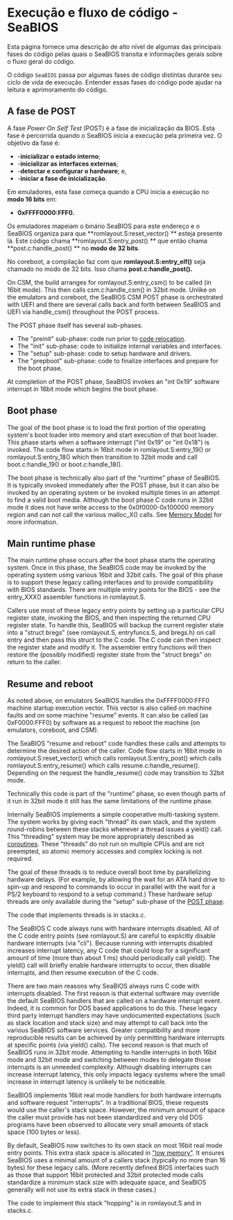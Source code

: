 # Execução e fluxo de código - SeaBIOS
Esta página fornece uma descrição de alto nível de algumas das principais fases do código pelas quais o SeaBIOS transita e informações gerais sobre o fluxo geral do código.

O código `SeaBIOS` passa por algumas fases de código distintas durante seu ciclo de vida de execução. Entender essas fases do código pode ajudar na leitura e aprimoramento do código.

## A fase de POST

A fase _Power On Self Test_ (POST) é a fase de inicialização da BIOS. Esta fase é percorrida quando o SeaBIOS inicia a execução pela primeira vez. O objetivo da fase é:

* -**inicializar o estado interno**;
* -**inicializar as interfaces externas**;
* -**detectar e configurar o hardware**; e, 
* -**iniciar a fase de inicialização**.

Em emuladores, esta fase começa quando a CPU inicia a execução no **modo 16 bits** em: 

* **0xFFFF0000:FFF0.**

Os emuladores mapeiam o binário SeaBIOS para este endereço e o SeaBIOS organiza para que 
**romlayout.S:reset\_vector() **
esteja presente lá. Este código chama 
**romlayout.S:entry\_post() **
que então chama 
**post.c:handle\_post() ** 
no **modo de 32 bits**.

No coreboot, a compilação faz com que 
**romlayout.S:entry\_elf()**
seja chamado no modo de 32 bits. Isso chama 
**post.c:handle\_post().**

On CSM, the build arranges for romlayout.S:entry\_csm() to be called (in 16bit mode). This then calls csm.c:handle\_csm() in 32bit mode. Unlike on the emulators and coreboot, the SeaBIOS CSM POST phase is orchestrated with UEFI and there are several calls back and forth between SeaBIOS and UEFI via handle\_csm() throughout the POST process.

The POST phase itself has several sub-phases.

*   The "preinit" sub-phase: code run prior to [code relocation](https://seabios.org/Linking_overview#Code_relocation "Linking overview").
*   The "init" sub-phase: code to initialize internal variables and interfaces.
*   The "setup" sub-phase: code to setup hardware and drivers.
*   The "prepboot" sub-phase: code to finalize interfaces and prepare for the boot phase.

At completion of the POST phase, SeaBIOS invokes an "int 0x19" software interrupt in 16bit mode which begins the boot phase.

Boot phase
----------

The goal of the boot phase is to load the first portion of the operating system's boot loader into memory and start execution of that boot loader. This phase starts when a software interrupt ("int 0x19" or "int 0x18") is invoked. The code flow starts in 16bit mode in romlayout.S:entry\_19() or romlayout.S:entry\_18() which then transition to 32bit mode and call boot.c:handle\_19() or boot.c:handle\_18().

The boot phase is technically also part of the "runtime" phase of SeaBIOS. It is typically invoked immediately after the POST phase, but it can also be invoked by an operating system or be invoked multiple times in an attempt to find a valid boot media. Although the boot phase C code runs in 32bit mode it does not have write access to the 0x0f0000-0x100000 memory region and can not call the various malloc\_X() calls. See [Memory Model](https://seabios.org/Memory_Model "Memory Model") for more information.

Main runtime phase
------------------

The main runtime phase occurs after the boot phase starts the operating system. Once in this phase, the SeaBIOS code may be invoked by the operating system using various 16bit and 32bit calls. The goal of this phase is to support these legacy calling interfaces and to provide compatibility with BIOS standards. There are multiple entry points for the BIOS - see the entry\_XXX() assembler functions in romlayout.S.

Callers use most of these legacy entry points by setting up a particular CPU register state, invoking the BIOS, and then inspecting the returned CPU register state. To handle this, SeaBIOS will backup the current register state into a "struct bregs" (see romlayout.S, entryfuncs.S, and bregs.h) on call entry and then pass this struct to the C code. The C code can then inspect the register state and modify it. The assembler entry functions will then restore the (possibly modified) register state from the "struct bregs" on return to the caller.

Resume and reboot
-----------------

As noted above, on emulators SeaBIOS handles the 0xFFFF0000:FFF0 machine startup execution vector. This vector is also called on machine faults and on some machine "resume" events. It can also be called (as 0xF0000:FFF0) by software as a request to reboot the machine (on emulators, coreboot, and CSM).

The SeaBIOS "resume and reboot" code handles these calls and attempts to determine the desired action of the caller. Code flow starts in 16bit mode in romlayout.S:reset\_vector() which calls romlayout.S:entry\_post() which calls romlayout.S:entry\_resume() which calls resume.c:handle\_resume(). Depending on the request the handle\_resume() code may transition to 32bit mode.

Technically this code is part of the "runtime" phase, so even though parts of it run in 32bit mode it still has the same limitations of the runtime phase.

Internally SeaBIOS implements a simple cooperative multi-tasking system. The system works by giving each "thread" its own stack, and the system round-robins between these stacks whenever a thread issues a yield() call. This "threading" system may be more appropriately described as [coroutines](http://en.wikipedia.org/wiki/Coroutine). These "threads" do not run on multiple CPUs and are not preempted, so atomic memory accesses and complex locking is not required.

The goal of these threads is to reduce overall boot time by parallelizing hardware delays. (For example, by allowing the wait for an ATA hard drive to spin-up and respond to commands to occur in parallel with the wait for a PS/2 keyboard to respond to a setup command.) These hardware setup threads are only available during the "setup" sub-phase of the [POST phase](#POST_phase).

The code that implements threads is in stacks.c.

The SeaBIOS C code always runs with hardware interrupts disabled. All of the C code entry points (see romlayout.S) are careful to explicitly disable hardware interrupts (via "cli"). Because running with interrupts disabled increases interrupt latency, any C code that could loop for a significant amount of time (more than about 1 ms) should periodically call yield(). The yield() call will briefly enable hardware interrupts to occur, then disable interrupts, and then resume execution of the C code.

There are two main reasons why SeaBIOS always runs C code with interrupts disabled. The first reason is that external software may override the default SeaBIOS handlers that are called on a hardware interrupt event. Indeed, it is common for DOS based applications to do this. These legacy third party interrupt handlers may have undocumented expectations (such as stack location and stack size) and may attempt to call back into the various SeaBIOS software services. Greater compatibility and more reproducible results can be achieved by only permitting hardware interrupts at specific points (via yield() calls). The second reason is that much of SeaBIOS runs in 32bit mode. Attempting to handle interrupts in both 16bit mode and 32bit mode and switching between modes to delegate those interrupts is an unneeded complexity. Although disabling interrupts can increase interrupt latency, this only impacts legacy systems where the small increase in interrupt latency is unlikely to be noticeable.

SeaBIOS implements 16bit real mode handlers for both hardware interrupts and software request "interrupts". In a traditional BIOS, these requests would use the caller's stack space. However, the minimum amount of space the caller must provide has not been standardized and very old DOS programs have been observed to allocate very small amounts of stack space (100 bytes or less).

By default, SeaBIOS now switches to its own stack on most 16bit real mode entry points. This extra stack space is allocated in ["low memory"](https://seabios.org/Memory_Model "Memory Model"). It ensures SeaBIOS uses a minimal amount of a callers stack (typically no more than 16 bytes) for these legacy calls. (More recently defined BIOS interfaces such as those that support 16bit protected and 32bit protected mode calls standardize a minimum stack size with adequate space, and SeaBIOS generally will not use its extra stack in these cases.)

The code to implement this stack "hopping" is in romlayout.S and in stacks.c.

